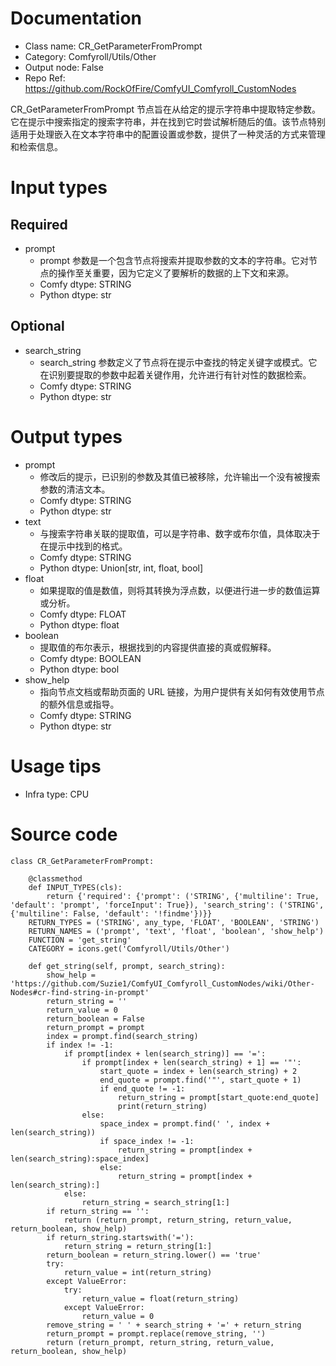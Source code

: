 # Documentation
- Class name: CR_GetParameterFromPrompt
- Category: Comfyroll/Utils/Other
- Output node: False
- Repo Ref: https://github.com/RockOfFire/ComfyUI_Comfyroll_CustomNodes

CR_GetParameterFromPrompt 节点旨在从给定的提示字符串中提取特定参数。它在提示中搜索指定的搜索字符串，并在找到它时尝试解析随后的值。该节点特别适用于处理嵌入在文本字符串中的配置设置或参数，提供了一种灵活的方式来管理和检索信息。

# Input types
## Required
- prompt
    - prompt 参数是一个包含节点将搜索并提取参数的文本的字符串。它对节点的操作至关重要，因为它定义了要解析的数据的上下文和来源。
    - Comfy dtype: STRING
    - Python dtype: str
## Optional
- search_string
    - search_string 参数定义了节点将在提示中查找的特定关键字或模式。它在识别要提取的参数中起着关键作用，允许进行有针对性的数据检索。
    - Comfy dtype: STRING
    - Python dtype: str

# Output types
- prompt
    - 修改后的提示，已识别的参数及其值已被移除，允许输出一个没有被搜索参数的清洁文本。
    - Comfy dtype: STRING
    - Python dtype: str
- text
    - 与搜索字符串关联的提取值，可以是字符串、数字或布尔值，具体取决于在提示中找到的格式。
    - Comfy dtype: STRING
    - Python dtype: Union[str, int, float, bool]
- float
    - 如果提取的值是数值，则将其转换为浮点数，以便进行进一步的数值运算或分析。
    - Comfy dtype: FLOAT
    - Python dtype: float
- boolean
    - 提取值的布尔表示，根据找到的内容提供直接的真或假解释。
    - Comfy dtype: BOOLEAN
    - Python dtype: bool
- show_help
    - 指向节点文档或帮助页面的 URL 链接，为用户提供有关如何有效使用节点的额外信息或指导。
    - Comfy dtype: STRING
    - Python dtype: str

# Usage tips
- Infra type: CPU

# Source code
```
class CR_GetParameterFromPrompt:

    @classmethod
    def INPUT_TYPES(cls):
        return {'required': {'prompt': ('STRING', {'multiline': True, 'default': 'prompt', 'forceInput': True}), 'search_string': ('STRING', {'multiline': False, 'default': '!findme'})}}
    RETURN_TYPES = ('STRING', any_type, 'FLOAT', 'BOOLEAN', 'STRING')
    RETURN_NAMES = ('prompt', 'text', 'float', 'boolean', 'show_help')
    FUNCTION = 'get_string'
    CATEGORY = icons.get('Comfyroll/Utils/Other')

    def get_string(self, prompt, search_string):
        show_help = 'https://github.com/Suzie1/ComfyUI_Comfyroll_CustomNodes/wiki/Other-Nodes#cr-find-string-in-prompt'
        return_string = ''
        return_value = 0
        return_boolean = False
        return_prompt = prompt
        index = prompt.find(search_string)
        if index != -1:
            if prompt[index + len(search_string)] == '=':
                if prompt[index + len(search_string) + 1] == '"':
                    start_quote = index + len(search_string) + 2
                    end_quote = prompt.find('"', start_quote + 1)
                    if end_quote != -1:
                        return_string = prompt[start_quote:end_quote]
                        print(return_string)
                else:
                    space_index = prompt.find(' ', index + len(search_string))
                    if space_index != -1:
                        return_string = prompt[index + len(search_string):space_index]
                    else:
                        return_string = prompt[index + len(search_string):]
            else:
                return_string = search_string[1:]
        if return_string == '':
            return (return_prompt, return_string, return_value, return_boolean, show_help)
        if return_string.startswith('='):
            return_string = return_string[1:]
        return_boolean = return_string.lower() == 'true'
        try:
            return_value = int(return_string)
        except ValueError:
            try:
                return_value = float(return_string)
            except ValueError:
                return_value = 0
        remove_string = ' ' + search_string + '=' + return_string
        return_prompt = prompt.replace(remove_string, '')
        return (return_prompt, return_string, return_value, return_boolean, show_help)
```